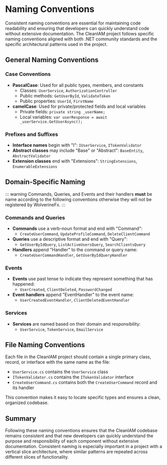 # Naming Conventions

Consistent naming conventions are essential for maintaining code readability and ensuring that developers can quickly understand code without extensive documentation. The CleanIAM project follows specific naming conventions aligned with both .NET community standards and the specific architectural patterns used in the project.

## General Naming Conventions

### Case Conventions

- **PascalCase**: Used for all public types, members, and constants
  - Classes: `UserService`, `AuthorizationController`
  - Public methods: `GetUserById`, `ValidateToken`
  - Public properties: `UserId`, `FirstName`
- **camelCase**: Used for private/protected fields and local variables
  - Private fields: `private string _userName;`
  - Local variables: `var userResponse = await _userService.GetUserAsync();`

### Prefixes and Suffixes

- **Interface names** begin with "I": `IUserService`, `ITokenValidator`
- **Abstract classes** may include "Base" or "Abstract": `BaseEntity`, `AbstractValidator`
- **Extension classes** end with "Extensions": `StringExtensions`, `EnumerableExtensions`

## Domain-Specific Naming

::: warning
Commands, Queries, and Events and their handlers **must** be name according to the following conventions otherwise they will not be registered by WolverineFx.
:::

### Commands and Queries

- **Commands** use a verb-noun format and end with "Command":
  - `CreateUserCommand`, `UpdateProfileCommand`, `DeleteClientCommand`
- **Queries** use a descriptive format and end with "Query":
  - `GetUserByIdQuery`, `ListActiveUsersQuery`, `SearchClientsQuery`
- **Handlers** append "Handler" to the command or query name:
  - `CreateUserCommandHandler`, `GetUserByIdQueryHandler`

### Events

- **Events** use past tense to indicate they represent something that has happened:
  - `UserCreated`, `ClientDeleted`, `PasswordChanged`
- **Event handlers** append "EventHandler" to the event name:
  - `UserCreatedEventHandler`, `ClientDeletedEventHandler`

### Services

- **Services** are named based on their domain and responsibility:
  - `UserService`, `TokenService`, `EmailService`

## File Naming Conventions

Each file in the CleanIAM project should contain a single primary class, record, or interface with the same name as the file:

- `UserService.cs` contains the `UserService` class
- `ITokenValidator.cs` contains the `ITokenValidator` interface
- `CreateUserCommand.cs` contains both the `CreateUserCommand` record and its handler

This convention makes it easy to locate specific types and ensures a clean, organized codebase.

## Summary

Following these naming conventions ensures that the CleanIAM codebase remains consistent and that new developers can quickly understand the purpose and responsibility of each component without extensive documentation. Consistent naming is especially important in a project with a vertical slice architecture, where similar patterns are repeated across different slices of functionality.
